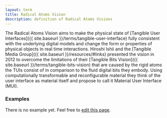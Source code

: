 ```yaml
---
layout: term
title: Radical Atoms Vision
description: definition of Radical Atoms Visions
---
```

The Radical Atoms Vision aims to make the physical state of [Tangible User Interfaces]({{ site.baseurl }}/terms/tangible-user-interface) fully consistent with the underlying digital models and change the form or properties of physical objects in real time interactions. Hiroshi Ishii and the [Tangible Media Group]({{ site.baseurl }}/resources/#links) presented the vision in 2012 to overcome the limitations of their [Tangible Bits Vision]({{ site.baseurl }}/terms/tangible-bits-vision) that are caused by the rigid atoms the TUIs consist of in comparison to the fluid digital bits they embody. Using computationally transformable and reconfigurable material they think of the user interface as material itself and propose to call it Material User Interface (MUI).

### Examples
There is no example yet. Feel free to <a href="{{ site.repo }}/edit/master/{{ page.path }}" target="_blank"><i class="fa fa-edit fa-fw"></i> edit this page</a>.